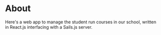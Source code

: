 # About

Here's a web app to manage the student run courses in our school, written in React.js interfacing with a Sails.js server.
